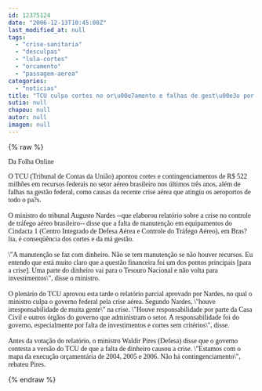 ```yaml
---
id: 12375124
date: "2006-12-13T10:45:00Z"
last_modified_at: null
tags:
  - "crise-sanitaria"
  - "desculpas"
  - "lula-cortes"
  - "orcamento"
  - "passagem-aerea"
categories:
  - "noticias"
title: "TCU culpa cortes no or\u00e7amento e falhas de gest\u00e3o por crise a\u00e9rea"
sutia: null
chapeu: null
autor: null
imagem: null
---
```

{% raw %}
<p><P><FONT face=Verdana>Da Folha Online</FONT></P></p>
<p><P><FONT face=Verdana>O TCU (Tribunal de Contas da União) apontou cortes e contingenciamentos de R$ 522 milhões em recursos federais no setor aéreo brasileiro nos últimos três anos, além de falhas na gestão federal, como causas da recente crise aérea que atingiu os aeroportos de todo o pa?s.<BR><BR>O ministro do tribunal Augusto Nardes --que elaborou relatório sobre a crise no controle de tráfego aéreo brasileiro-- disse que a falta de manutenção em equipamentos do Cindacta 1 (Centro Integrado de Defesa Aérea e Controle do Tráfego Aéreo), em Bras?lia, é conseqüência dos cortes e da má gestão.<BR><BR>\"A manutenção se faz com dinheiro. Não se tem manutenção se não houver recursos. Eu entendo que está muito claro que a questão financeira foi um dos pontos principais [para a crise]. Uma parte do dinheiro vai para o Tesouro Nacional e não volta para investimentos\", disse o ministro.<BR><BR>O plenário do TCU aprovou esta tarde o relatório parcial aprovado por Nardes, no qual o ministro culpa o governo federal pela crise aérea. Segundo Nardes, \"houve irresponsabilidade de muita gente\" na crise. \"Houve responsabilidade por parte da Casa Civil e outros órgãos do governo que administram o setor. A responsabilidade foi do governo, especialmente por falta de investimentos e cortes sem critérios\", disse.<BR><BR>Antes da votação do relatório, o ministro Waldir Pires (Defesa) disse que o governo contesta a versão do TCU de que a falta de dinheiro causou a crise. \"Estamos com o mapa da execução orçamentária de 2004, 2005 e 2006. Não há contingenciamento\", rebateu Pires.<BR></FONT></P> </p>
{% endraw %}